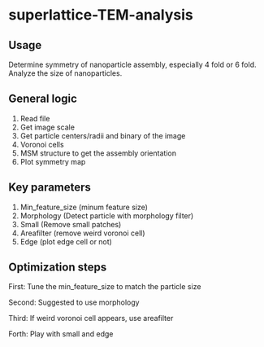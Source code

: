 # superlattice-TEM-analysis
## Usage 
  Determine symmetry of nanoparticle assembly, especially 4 fold or 6 fold. Analyze the size of nanoparticles.

## General logic 
1. Read file 
1. Get image scale 
1. Get particle centers/radii and binary of the image 
1. Voronoi cells
1. MSM structure to get the assembly orientation
1. Plot symmetry map

## Key parameters
1. Min_feature_size (minum feature size)
1. Morphology (Detect particle with morphology filter)
1. Small (Remove small patches)
1. Areafilter (remove weird voronoi cell)
1. Edge (plot edge cell or not)

## Optimization steps 
First: Tune the min_feature_size to match the particle size 
 
Second: Suggested to use morphology

Third: If weird voronoi cell appears, use areafilter 

Forth: Play with small and edge 
 
 


